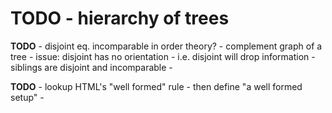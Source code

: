 
<!-- ======================================================================= -->
# TODO - hierarchy of trees

**TODO** -
disjoint eq. incomparable in order theory? -
complement graph of a tree -
issue: disjoint has no orientation -
i.e. disjoint will drop information -
siblings are disjoint and incomparable -

**TODO** -
lookup HTML's "well formed" rule -
then define "a well formed setup" -
